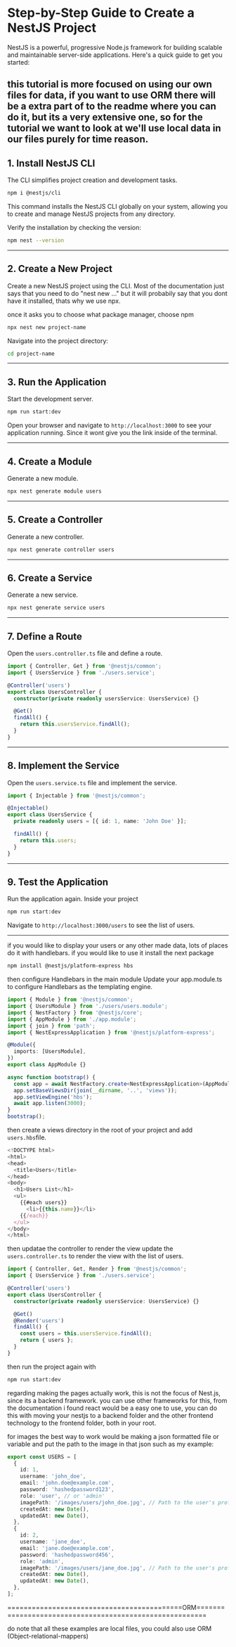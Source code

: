 # Step-by-Step Guide to Create a NestJS Project

NestJS is a powerful, progressive Node.js framework for building scalable and maintainable server-side applications. Here's a quick guide to get you started:

this tutorial is more focused on using our own files for data, if you want to use ORM there will be a extra part of to the readme where you can do it, but its a very extensive one, so for the tutorial we want to look at we'll use local data in our files purely for time reason. 
---

## 1. **Install NestJS CLI**
The CLI simplifies project creation and development tasks.
```bash
npm i @nestjs/cli
```

This command installs the NestJS CLI globally on your system, allowing you to create and manage NestJS projects from any directory.

Verify the installation by checking the version:
```bash
npm nest --version
```

---

## 2. **Create a New Project**
Create a new NestJS project using the CLI. Most of the documentation just says that you need to do "nest new ..." but it will probabily say that you dont have it installed, thats why we use npx. 

once it asks you to choose what package manager, choose npm
```bash
npx nest new project-name
```

Navigate into the project directory:
```bash
cd project-name
```

---

## 3. **Run the Application**
Start the development server.
```bash
npm run start:dev
```

Open your browser and navigate to `http://localhost:3000` to see your application running. Since it wont give you the link inside of the terminal. 

---

## 4. **Create a Module**
Generate a new module.
```bash
npx nest generate module users
```

---

## 5. **Create a Controller**
Generate a new controller.
```bash
npx nest generate controller users
```

---

## 6. **Create a Service**
Generate a new service.
```bash
npx nest generate service users
```

---

## 7. **Define a Route**
Open the `users.controller.ts` file and define a route.
```typescript
import { Controller, Get } from '@nestjs/common';
import { UsersService } from './users.service';

@Controller('users')
export class UsersController {
  constructor(private readonly usersService: UsersService) {}

  @Get()
  findAll() {
    return this.usersService.findAll();
  }
}
```

---

## 8. **Implement the Service**
Open the `users.service.ts` file and implement the service.
```typescript
import { Injectable } from '@nestjs/common';

@Injectable()
export class UsersService {
  private readonly users = [{ id: 1, name: 'John Doe' }];

  findAll() {
    return this.users;
  }
}
```

---

## 9. **Test the Application**
Run the application again. Inside your project
```bash
npm run start:dev
```

Navigate to `http://localhost:3000/users` to see the list of users.

---


if you would like to display your users or any other made data, lots of places do it with handlebars. if you would like to use it install the next package

```sh
npm install @nestjs/platform-express hbs
```

then configure Handlebars in the main module 
Update your app.module.ts to configure Handlebars as the templating engine.

```ts
import { Module } from '@nestjs/common';
import { UsersModule } from './users/users.module';
import { NestFactory } from '@nestjs/core';
import { AppModule } from './app.module';
import { join } from 'path';
import { NestExpressApplication } from '@nestjs/platform-express';

@Module({
  imports: [UsersModule],
})
export class AppModule {}

async function bootstrap() {
  const app = await NestFactory.create<NestExpressApplication>(AppModule);
  app.setBaseViewsDir(join(__dirname, '..', 'views'));
  app.setViewEngine('hbs');
  await app.listen(3000);
}
bootstrap();
```

then create a views directory in the root of your project and add `users.hbs`file. 

```ts
<!DOCTYPE html>
<html>
<head>
  <title>Users</title>
</head>
<body>
  <h1>Users List</h1>
  <ul>
    {{#each users}}
      <li>{{this.name}}</li>
    {{/each}}
  </ul>
</body>
</html>
```

then updatae the controller to render the view
update the `users.controller.ts` to render the view with the list of users. 

```ts
import { Controller, Get, Render } from '@nestjs/common';
import { UsersService } from './users.service';

@Controller('users')
export class UsersController {
  constructor(private readonly usersService: UsersService) {}

  @Get()
  @Render('users')
  findAll() {
    const users = this.usersService.findAll();
    return { users };
  }
}
```

then run the project again with 

```sh
npm run start:dev
```

regarding making the pages actually work, this is not the focus of Nest.js, since its a backend framework. you can use other frameworks for this, from the documentation i found react would be a easy one to use, you can do this with moving your nestjs to a backend folder and the other frontend technology to the frontend folder, both in your root.  


for images the best way to work would be making a json formatted file or variable and put the path to the image in that json such as my example: 

```ts
export const USERS = [
  {
    id: 1,
    username: 'john_doe',
    email: 'john.doe@example.com',
    password: 'hashedpassword123',
    role: 'user', // or 'admin'
    imagePath: '/images/users/john_doe.jpg', // Path to the user's profile image
    createdAt: new Date(),
    updatedAt: new Date(),
  },
  {
    id: 2,
    username: 'jane_doe',
    email: 'jane.doe@example.com',
    password: 'hashedpassword456',
    role: 'admin',
    imagePath: '/images/users/jane_doe.jpg', // Path to the user's profile image
    createdAt: new Date(),
    updatedAt: new Date(),
  },
];
```






===========================================ORM========================================================

do note that all these examples are local files, you could also use ORM (Object-relational-mappers) 


